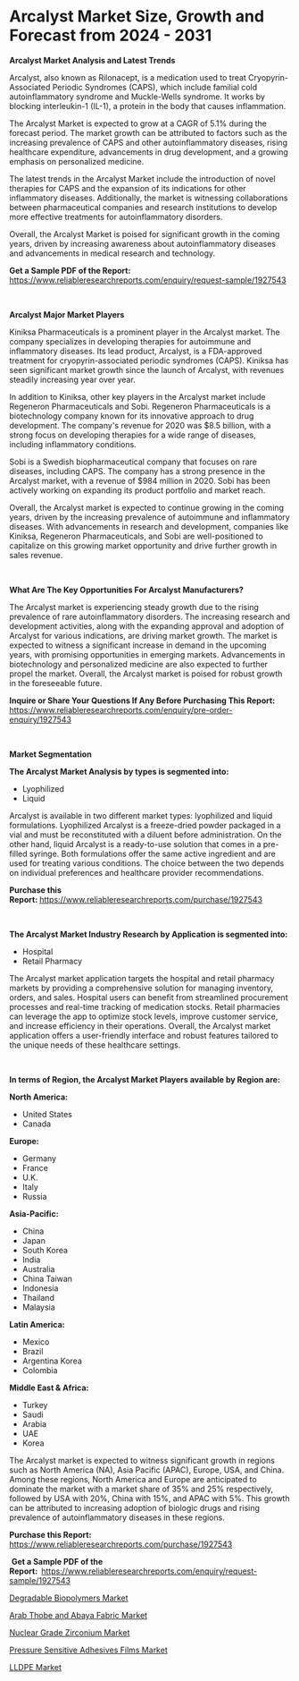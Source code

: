 <p><h1>Arcalyst Market Size, Growth and Forecast from 2024 - 2031</h1></p><p><strong>Arcalyst Market Analysis and Latest Trends</strong></p>
<p><p>Arcalyst, also known as Rilonacept, is a medication used to treat Cryopyrin-Associated Periodic Syndromes (CAPS), which include familial cold autoinflammatory syndrome and Muckle-Wells syndrome. It works by blocking interleukin-1 (IL-1), a protein in the body that causes inflammation.</p><p>The Arcalyst Market is expected to grow at a CAGR of 5.1% during the forecast period. The market growth can be attributed to factors such as the increasing prevalence of CAPS and other autoinflammatory diseases, rising healthcare expenditure, advancements in drug development, and a growing emphasis on personalized medicine.</p><p>The latest trends in the Arcalyst Market include the introduction of novel therapies for CAPS and the expansion of its indications for other inflammatory diseases. Additionally, the market is witnessing collaborations between pharmaceutical companies and research institutions to develop more effective treatments for autoinflammatory disorders.</p><p>Overall, the Arcalyst Market is poised for significant growth in the coming years, driven by increasing awareness about autoinflammatory diseases and advancements in medical research and technology.</p></p>
<p><strong>Get a Sample PDF of the Report:&nbsp;</strong> <a href="https://www.reliableresearchreports.com/enquiry/request-sample/1927543">https://www.reliableresearchreports.com/enquiry/request-sample/1927543</a></p>
<p>&nbsp;</p>
<p><strong>Arcalyst Major Market Players</strong></p>
<p><p>Kiniksa Pharmaceuticals is a prominent player in the Arcalyst market. The company specializes in developing therapies for autoimmune and inflammatory diseases. Its lead product, Arcalyst, is a FDA-approved treatment for cryopyrin-associated periodic syndromes (CAPS). Kiniksa has seen significant market growth since the launch of Arcalyst, with revenues steadily increasing year over year.</p><p>In addition to Kiniksa, other key players in the Arcalyst market include Regeneron Pharmaceuticals and Sobi. Regeneron Pharmaceuticals is a biotechnology company known for its innovative approach to drug development. The company's revenue for 2020 was $8.5 billion, with a strong focus on developing therapies for a wide range of diseases, including inflammatory conditions.</p><p>Sobi is a Swedish biopharmaceutical company that focuses on rare diseases, including CAPS. The company has a strong presence in the Arcalyst market, with a revenue of $984 million in 2020. Sobi has been actively working on expanding its product portfolio and market reach.</p><p>Overall, the Arcalyst market is expected to continue growing in the coming years, driven by the increasing prevalence of autoimmune and inflammatory diseases. With advancements in research and development, companies like Kiniksa, Regeneron Pharmaceuticals, and Sobi are well-positioned to capitalize on this growing market opportunity and drive further growth in sales revenue.</p></p>
<p>&nbsp;</p>
<p><strong>What Are The Key Opportunities For Arcalyst Manufacturers?</strong></p>
<p><p>The Arcalyst market is experiencing steady growth due to the rising prevalence of rare autoinflammatory disorders. The increasing research and development activities, along with the expanding approval and adoption of Arcalyst for various indications, are driving market growth. The market is expected to witness a significant increase in demand in the upcoming years, with promising opportunities in emerging markets. Advancements in biotechnology and personalized medicine are also expected to further propel the market. Overall, the Arcalyst market is poised for robust growth in the foreseeable future.</p></p>
<p><strong>Inquire or Share Your Questions If Any Before Purchasing This Report:</strong> <a href="https://www.reliableresearchreports.com/enquiry/pre-order-enquiry/1927543">https://www.reliableresearchreports.com/enquiry/pre-order-enquiry/1927543</a></p>
<p>&nbsp;</p>
<p><strong>Market Segmentation</strong></p>
<p><strong>The Arcalyst Market Analysis by types is segmented into:</strong></p>
<p><ul><li>Lyophilized</li><li>Liquid</li></ul></p>
<p><p>Arcalyst is available in two different market types: lyophilized and liquid formulations. Lyophilized Arcalyst is a freeze-dried powder packaged in a vial and must be reconstituted with a diluent before administration. On the other hand, liquid Arcalyst is a ready-to-use solution that comes in a pre-filled syringe. Both formulations offer the same active ingredient and are used for treating various conditions. The choice between the two depends on individual preferences and healthcare provider recommendations.</p></p>
<p><strong>Purchase this Report:&nbsp;</strong><a href="https://www.reliableresearchreports.com/purchase/1927543">https://www.reliableresearchreports.com/purchase/1927543</a></p>
<p>&nbsp;</p>
<p><strong>The Arcalyst Market Industry Research by Application is segmented into:</strong></p>
<p><ul><li>Hospital</li><li>Retail Pharmacy</li></ul></p>
<p><p>The Arcalyst market application targets the hospital and retail pharmacy markets by providing a comprehensive solution for managing inventory, orders, and sales. Hospital users can benefit from streamlined procurement processes and real-time tracking of medication stocks. Retail pharmacies can leverage the app to optimize stock levels, improve customer service, and increase efficiency in their operations. Overall, the Arcalyst market application offers a user-friendly interface and robust features tailored to the unique needs of these healthcare settings.</p></p>
<p>&nbsp;</p>
<p><strong>In terms of Region, the Arcalyst Market Players available by Region are:</strong></p>
<p>
    <p> <strong> North America: </strong>
        <ul>
            <li>United States</li>
            <li>Canada</li>
        </ul>
        </p> 
    <p> <strong> Europe: </strong>
        <ul>
            <li>Germany</li>
            <li>France</li>
            <li>U.K.</li>
            <li>Italy</li>
            <li>Russia</li>
        </ul>
        </p> 
    <p> <strong> Asia-Pacific: </strong>
        <ul>
            <li>China</li>
            <li>Japan</li>
            <li>South Korea</li>
            <li>India</li>
            <li>Australia</li>
            <li>China Taiwan</li>
            <li>Indonesia</li>
            <li>Thailand</li>
            <li>Malaysia</li>
        </ul>
        </p> 
    <p> <strong> Latin America: </strong>
        <ul>
            <li>Mexico</li>
            <li>Brazil</li>
            <li>Argentina Korea</li>
            <li>Colombia</li>
        </ul>
        </p> 
    <p> <strong> Middle East & Africa: </strong>
        <ul>
            <li>Turkey</li>
            <li>Saudi</li>
            <li>Arabia</li>
            <li>UAE</li>
            <li>Korea</li>
        </ul>
    </p>
    </p>
<p><p>The Arcalyst market is expected to witness significant growth in regions such as North America (NA), Asia Pacific (APAC), Europe, USA, and China. Among these regions, North America and Europe are anticipated to dominate the market with a market share of 35% and 25% respectively, followed by USA with 20%, China with 15%, and APAC with 5%. This growth can be attributed to increasing adoption of biologic drugs and rising prevalence of autoinflammatory diseases in these regions.</p></p>
<p><strong>Purchase this Report: </strong><a href="https://www.reliableresearchreports.com/purchase/1927543">https://www.reliableresearchreports.com/purchase/1927543</a></p>
<p>&nbsp;<strong>Get a Sample PDF of the Report:&nbsp;&nbsp;</strong><a href="https://www.reliableresearchreports.com/enquiry/request-sample/1927543">https://www.reliableresearchreports.com/enquiry/request-sample/1927543</a></p>
<p><strong></strong></p>
<p><p><a href="https://view.publitas.com/reportprime-1/degradable-biopolymers-market-size-share-trends-analysis-report-by-application-regional-outlook-competitive-strategies-and-segment-forecasts-2024-2031/">Degradable Biopolymers Market</a></p><p><a href="https://five-trouble-98a.notion.site/Arab-Thobe-and-Abaya-Fabric-Market-with-the-goal-of-estimating-the-market-size-and-future-growth-pot-f66de713c9b14d43b341431abd08c1db">Arab Thobe and Abaya Fabric Market</a></p><p><a href="https://ivy-potential-64b.notion.site/Nuclear-Grade-Zirconium-Market-Size-and-Examines-its-Market-Scope-with-a-Primary-Focus-on-Growth-O-1d7fdbe0abde4f35bd75cd0f3e6440a0">Nuclear Grade Zirconium Market</a></p><p><a href="https://nifty-kite-d51.notion.site/Pressure-Sensitive-Adhesives-Films-Market-Share-Market-New-Trends-Analysis-Report-By-Type-By-Appl-533f293d9db9460a9065fb08a5945dcc">Pressure Sensitive Adhesives Films Market</a></p><p><a href="https://view.publitas.com/reportprime-1/lldpe-market-a-comprehensive-report-of-its-market-share-growth-trends-2024-2031/">LLDPE Market</a></p></p>
